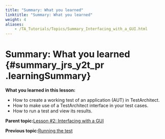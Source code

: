 ```yaml
--- 
title: "Summary: What you learned"
linktitle: "Summary: What you learned"
weight: 4
aliases: 
    - /TA_Tutorials/Topics/Summary_Interfacing_with_a_GUI.html
---
```

# Summary: What you learned {#summary_jrs_y2t_pr .learningSummary}

**What you learned in this lesson:**

-   How to create a working test of an application \(AUT\) in TestArchitect.
-   How to make use of a TestArchitect interface in your test cases.
-   How to run a test and view its results.

**Parent topic:**[Lesson \#2: Interfacing with a GUI](../../TA_Tutorials/Topics/Tutorial_Interfacing_with_a_GUI.html)

**Previous topic:**[Running the test](../../TA_Tutorials/Topics/Running_the_test.html)

